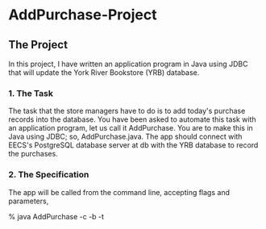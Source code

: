 # AddPurchase-Project

## The Project
In this project, I have written an application program in Java using JDBC that will update the York River Bookstore (YRB) database.
### 1. The Task
The task that the store managers have to do is to add today's purchase records into the database. You have been asked to automate this task with an application program, let us call it AddPurchase. You are to make this in Java using JDBC; so, AddPurchase.java. The app should connect with EECS's PostgreSQL database server at db with the YRB database to record the purchases.
### 2. The Specification
The app will be called from the command line, accepting flags and parameters,

% java AddPurchase -c <cid>  -b <club>  -t <title> -y <year>  [-w <when>] [-q <qnty> ] [-u <user> ]

•	cid(c): the customer id who made the purchase

•	club(b): which club that the puchase is made

•	title(t), year(y): which book the customer purchased

•	whenp(w)(optional): when the purchase is made. if not provided, use the system current time.

•	qnty(q)(optional): the number of copies of the book in this purchase. The default is 1.

•	user(u)(optional): which user and database the app is connecting with and to, respectively. This should default to your user name (which is also your database's name)

Important: flags and parameters come in pairs but may in different order.

### 3. Error Messages:
The app should provide an error message back to the user for each of the following cases. (Your Java program should finish without failing in error itself in these cases!)

•	The customer (cid), the club, or the book (title & year) does not exist: if it does not exist in the corresponding table, the app should state this and not make any changes to the database.

•	The customer (cid) doesn't belong to that club: if the customer is not a member of the given club, the app should state this and not make any changes to the database.


•	The club doesn't offer the book (title & year): if the club does not offer the book, the app should state this and not make any changes to the database.

•	whenp is not today: if the new purchase is not made in today (the day performing your app), the app should state this and not make any changes to the database.

•	qnty value is improper: if the qnty is not a positive integer, the app should state this and not make any changes to the database.

### 4. Result
Given no failure mode occurs, your app should add a tuple into the yrb_purchase table with the specified parameters.

More Details Can Be Found in the Below:
[AddPurchase-project.pdf](https://github.com/razaviah/AddPurchase-Project/files/9134571/AddPurchase.project.pdf)
